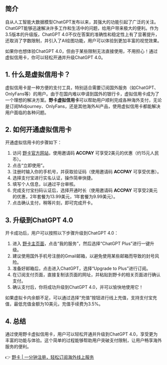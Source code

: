 ## 简介

自从人工智能大数据模型ChatGPT发布以来，其强大的功能引起了广泛的关注。ChatGPT能够迅速解决许多工作和生活中的问题，给用户带来极大的便利。作为3.5版本的升级版，ChatGPT 4.0不仅在答案的准确性和稳定性上有了显著提升，还取消了字数限制，并引入了AI绘图功能，用户可以体验到更加丰富的视觉效果。

如果你也想体验ChatGPT 4.0，但由于某些限制无法直接使用，不用担心！通过虚拟信用卡，你可以轻松开通并升级ChatGPT 4.0。

## 1. 什么是虚拟信用卡？

虚拟信用卡是一种方便的支付工具，特别适合需要订阅国外服务（如ChatGPT、OnlyFans等）的用户。由于在国内难以申请到国外的银行卡，虚拟信用卡成为了一个理想的解决方案。**野卡虚拟信用卡**可以帮助用户顺利完成各种海外支付，无论是订阅Midjourney、OnlyFans，还是其他海外AI产品，使用虚拟信用卡都能解决用户面临的各种问题。

## 2. 如何开通虚拟信用卡

开通虚拟信用卡的步骤如下：

1. 访问 [野卡官方网站](https://bit.ly/bewildcard)，使用邀请码 **ACCPAY** 可享受2美元的优惠（约15元人民币）。
2. 点击“立即使用”。
3. 注册时输入你的手机号，并获取验证码（使用邀请码 **ACCPAY** 可享受优惠）。
4. 选择支付宝进行实名认证，操作简单快捷。
5. 填写个人信息，以通过平台审核。
6. 完成支付宝扫码认证后，选择开通时长（使用邀请码 **ACCPAY** 可享受2美元的优惠，2年套餐为13.99美元，1年套餐为9.99美元）。
7. 点击确认支付，稍等片刻，即可完成开卡。

## 3. 升级到ChatGPT 4.0

开卡成功后，用户可以按照以下步骤升级到ChatGPT 4.0：

1. 进入 [野卡主页面](https://bit.ly/bewildcard)，点击“我的服务”，然后选择“ChatGPT Plus”进行一键升级。
2. 建议使用国外手机号注册的Gmail邮箱，以避免使用某些邮箱而导致的封号风险。
3. 准备好邮箱后，点击进入ChatGPT，选择“Upgrade to Plus”进行订阅。
4. 在订阅支付页面，直接复制该页面的网址，并粘贴到野卡的相关页面进行确认支付。
5. 确认支付后，你将成功升级到ChatGPT 4.0，并可以愉快地使用它！

如果虚拟卡内余额不足，可以通过选择“充值”按钮进行线上充值，支持支付宝充值，最低充值金额为10美元，充值手续费为3.5%。

## 4. 总结

通过使用野卡虚拟信用卡，用户可以轻松开通并升级到ChatGPT 4.0，享受更为丰富的功能与体验。这个简单的过程能够帮助用户突破支付限制，让用户畅享海外服务的便利。

👉 [野卡 | 一分钟注册，轻松订阅海外线上服务](https://bit.ly/bewildcard)